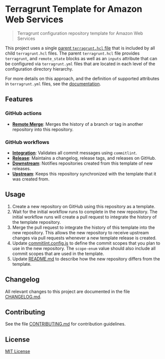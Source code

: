 # Terragrunt Template for Amazon Web Services
> Terragrunt configuration repository template for Amazon Web Services

This project uses a single [parent `terragrunt.hcl` file](terragrunt.hcl) that
is included by all child `terragrunt.hcl` files. The parent `terragrunt.hcl`
file provides `terragrunt`, and `remote_state` blocks as well as an `inputs`
attribute that can be configured via `terragrunt.yml` files that are located
in each level of the configuration directory hierarchy.

For more details on this approach, and the definition of supported attributes
in `terragrunt.yml` files, see the [documentation](docs/terragrunt/README.md).

## Features

### GitHub actions

- [**Remote Merge**](.github/actions/remote-merge): Merges the history of a
  branch or tag in another repository into this repository.

### GitHub workflows

- [**Integration**](.github/workflows/integration.yml): Validates all commit
  messages using `commitlint`.
- [**Release**](.github/workflows/release.yml): Maintains a changelog, release
  tags, and releases on GitHub.
- [**Downstream**](.github/workflows/downstream.yml): Notifies repositories
  created from this template of new releases.
- [**Upstream**](.github/workflows/upstream.yml): Keeps this repository
  synchronized with the template that it was created from.

## Usage

1. Create a new repository on GitHub using this repository as a template.
2. Wait for the initial workflow runs to complete in the new repository. The
   initial workflow runs will create a pull request to integrate the history
   of the template repository.
3. Merge the pull request to integrate the history of this template into the
   new repository. This allows the new repository to receive upstream changes
   via pull requests whenever a new template release is created.
4. Update [commitlint.config.js](commitlint.config.js) to define the commit
   scopes that you plan to use in the new repository. The `scope-enum` value
   should also include all commit scopes that are used in the template.
5. Update [README.md](README.md) to describe how the new repository differs
   from the template.

## Changelog

All relevant changes to this project are documented in the file
[CHANGELOG.md](CHANGELOG.md).

## Contributing

See the file [CONTRIBUTING.md](CONTRIBUTING.md) for contribution guidelines.

## License

[MIT License](LICENSE)
